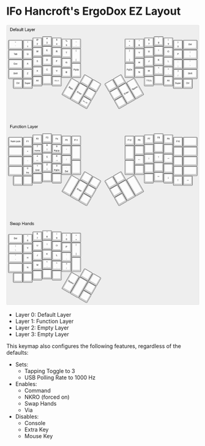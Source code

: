 # IFo Hancroft's ErgoDox EZ Layout

![IFo Hancroft's ErgoDox EZ Layout Image](keymap.png "IFo Hancroft's ErgoDox EZ Layout")

- Layer 0: Default Layer
- Layer 1: Function Layer
- Layer 2: Empty Layer
- Layer 3: Empty Layer

This keymap also configures the following features, regardless of the defaults:

- Sets:
    - Tapping Toggle to 3
    - USB Polling Rate to 1000 Hz
- Enables:
    - Command
    - NKRO (forced on)
    - Swap Hands
    - Via
- Disables:
    - Console
    - Extra Key
    - Mouse Key
